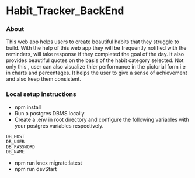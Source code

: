 # Habit_Tracker_BackEnd
### About
This web app helps users to create beautiful habits that they struggle to build. With the help of this web app they will be frequently notified with the reminders, will take response if they completed the goal of the day. It also provides beautiful quotes on the basis of the habit category selected. Not only this , user can also visualize thier performance in the pictorial form i.e in charts and percentages. It helps the user to give a sense of achievement and also keep them consistent.

### Local setup instructions
- npm install 
- Run a postgres DBMS locally.
- Create a .env in root directory and configure the following variables with your postgres variables respectively. 
```
DB_HOST
DB_USER
DB_PASSWORD
DB_NAME
```
- npm run knex migrate:latest
- npm run devStart